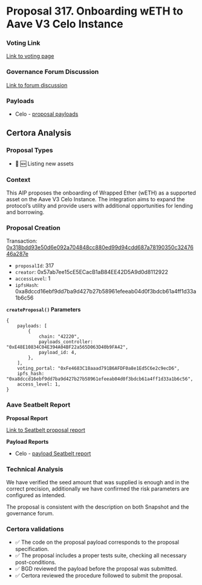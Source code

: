 # Proposal 317.  Onboarding wETH to Aave V3 Celo Instance

### Voting Link
[Link to voting page](https://vote.onaave.com/proposal/?proposalId=317)

### Governance Forum Discussion
[Link to forum discussion](https://governance.aave.com/t/arfc-onboarding-weth-to-aave-v3-celo-instance/21750)

### Payloads

* Celo - [proposal payloads](https://celo.blockscout.com/address/0xbC92267704FD76Cb14769020499965C264120f2E)



## Certora Analysis

### Proposal Types

* :gem: :new: Listing new assets


### Context
This AIP proposes the onboarding of Wrapped Ether (wETH) as a supported asset on the Aave V3 Celo Instance. The integration aims to expand the protocol’s utility and provide users with additional opportunities for lending and borrowing.

### Proposal Creation
Transaction: [0x318bdd93e50d6e092a704848cc880ed99d94cdd687a78190350c3247646a287e](https://etherscan.io/tx/0x318bdd93e50d6e092a704848cc880ed99d94cdd687a78190350c3247646a287e)
- `proposalId`: 317
- `creator`: 0x57ab7ee15cE5ECacB1aB84EE42D5A9d0d8112922
- `accessLevel`: 1
- `ipfsHash`: 0xa8dccd16ebf9dd7ba9d427b27b58961efeeab04d0f3bdcb61a4ff1d33a1b6c56

**`createProposal()` Parameters**
```
{
    payloads: [
        {
            chain: "42220",
            payloads_controller: "0xE48E10834C04E394A04BF22a565D063D40b9FA42",
            payload_id: 4,
        },
    ],
    voting_portal: "0xFe4683C18aaad791B6AFDF0a8e1Ed5C6e2c9ecD6",
    ipfs_hash: "0xa8dccd16ebf9dd7ba9d427b27b58961efeeab04d0f3bdcb61a4ff1d33a1b6c56",
    access_level: 1,
}
```

### Aave Seatbelt Report
**Proposal Report**

[Link to Seatbelt proposal report](https://github.com/bgd-labs/seatbelt-gov-v3/blob/main/reports/proposals/317.md)

**Payload Reports**

* Celo - [payload Seatbelt report](https://github.com/bgd-labs/seatbelt-gov-v3/blob/main/reports/payloads/42220/0xE48E10834C04E394A04BF22a565D063D40b9FA42/4.md)


### Technical Analysis
We have verified the seed amount that was supplied is enough and in the correct precision, additionally we have confirmed the risk parameters are configured as intended.

The proposal is consistent with the description on both Snapshot and the governance forum.

### Certora validations
* :white_check_mark: The code on the proposal payload corresponds to the proposal specification.
* :white_check_mark: The proposal includes a proper tests suite, checking all necessary post-conditions.
* :white_check_mark: BGD reviewed the payload before the proposal was submitted.
* :white_check_mark: Certora reviewed the procedure followed to submit the proposal.